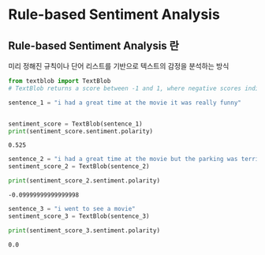 # Rule-based Sentiment Analysis

## Rule-based Sentiment Analysis 란

미리 정해진 규칙이나 단어 리스트를 기반으로 텍스트의 감정을 분석하는 방식

```python
from textblob import TextBlob
# TextBlob returns a score between -1 and 1, where negative scores indicate negative sentiment, and positive scores indicate positive sentiment.

sentence_1 = "i had a great time at the movie it was really funny"


sentiment_score = TextBlob(sentence_1)
print(sentiment_score.sentiment.polarity)
```

```output
0.525
```

```python
sentence_2 = "i had a great time at the movie but the parking was terrible"
sentiment_score_2 = TextBlob(sentence_2)

print(sentiment_score_2.sentiment.polarity)

```

```output
-0.09999999999999998
```

```python
sentence_3 = "i went to see a movie"
sentiment_score_3 = TextBlob(sentence_3)

print(sentiment_score_3.sentiment.polarity)
```

```output
0.0
```
